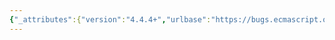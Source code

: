 ```yaml
---
{"_attributes":{"version":"4.4.4+","urlbase":"https://bugs.ecmascript.org/","maintainer":"dherman@mozilla.com"},"bug":{"bug_id":3547,"creation_ts":"2015-01-16 03:55:00 -0800","short_desc":"9.2.2.1 PrepareOrdinaryCall, intro text: missing \"and\"","delta_ts":"2015-02-02 18:39:01 -0800","product":"Draft for 6th Edition","component":"editorial issue","version":"Rev 31: January 15, 2015 Draft","rep_platform":"All","op_sys":"All","bug_status":"RESOLVED","resolution":"FIXED","priority":"Normal","bug_severity":"normal","everconfirmed":true,"reporter":{"uid":"claude.pache","name":"Claude Pache"},"assigned_to":{"uid":"allen","name":"Allen Wirfs-Brock"},"long_desc":[{"commentid":11468,"comment_count":0,"who":{"uid":"claude.pache","name":"Claude Pache"},"bug_when":"2015-01-16 03:55:04 -0800","thetext":"9.2.2.1 PrepareOrdinaryCall\n\n\"When the abstract operation ... with function object F ECMAScript language value newTarget ...\"\n\nIt should read:\n\n\"... with function object F and ECMAScript language value newTarget ...\""},{"commentid":11503,"comment_count":1,"who":{"uid":"allen","name":"Allen Wirfs-Brock"},"bug_when":"2015-01-16 10:06:33 -0800","thetext":"fixed in rev32 editor's draft"},{"commentid":12018,"comment_count":2,"who":{"uid":"allen","name":"Allen Wirfs-Brock"},"bug_when":"2015-02-02 18:39:01 -0800","thetext":"fixed in rev32 draft"}]}}
---
```

